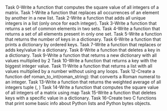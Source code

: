 Task 0-Write a function that computes the square value of all integers of a matrix.
Task 1-Write a function that replaces all occurrences of an element by another in a new list.
Task 2-Write a function that adds all unique integers in a list (only once for each integer).
Task 3-Write a function that returns a set of common elements in two sets.
Task 4-Write a function that returns a set of all elements present in only one set.
Task 5-Write a function that returns the number of keys in a dictionary.
Task 6-Write a function that prints a dictionary by ordered keys.
Task 7-Write a function that replaces or adds key/value in a dictionary.
Task 8-Write a function that deletes a key in a dictionary.
Task 9-Write a function that returns a new dictionary with all values multiplied by 2
Task 10-Write a function that returns a key with the biggest integer value.
Task 11-Write a function that returns a list with all values multiplied by a number without using any loops.
Task 12-Create a function def roman_to_int(roman_string): that converts a Roman numeral to an integer.
Task 13-Write a function that returns the weighted average of all integers tuple (<score>, <weight>)
Task 14-Write a function that computes the square value of all integers of a matrix using map
Task 15-Write a function that deletes keys with a specific value in a dictionary.
Task 16-Create two C functions that print some basic info about Python lists and Python bytes objects.
